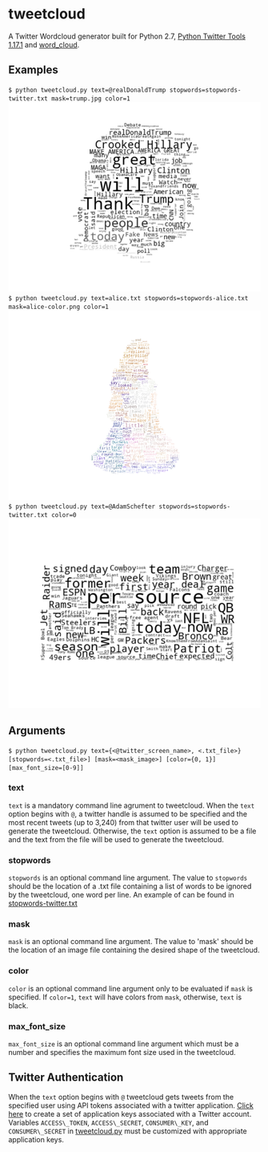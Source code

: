 # tweetcloud
A Twitter Wordcloud generator built for Python 2.7, [Python Twitter Tools 1.17.1](https://pypi.python.org/pypi/twitter) and [word\_cloud](https://github.com/amueller/word_cloud).

## Examples
`$ python tweetcloud.py text=@realDonaldTrump stopwords=stopwords-twitter.txt mask=trump.jpg color=1`
![tweetcloud made from @realDonaldTrump's recent tweets](https://github.com/SeanCooke/tweetcloud/blob/master/tweetcloud-trump.png?raw=true)
<br/>
`$ python tweetcloud.py text=alice.txt stopwords=stopwords-alice.txt mask=alice-color.png color=1`
![tweetcloud made from Lewis Carroll's Alice in Wonderland](https://github.com/SeanCooke/tweetcloud/blob/master/tweetcloud-alice.png?raw=true)
<br/>
`$ python tweetcloud.py text=@AdamSchefter stopwords=stopwords-twitter.txt color=0`
![tweetcloud made from @AdamSchefter's recent tweets](https://github.com/SeanCooke/tweetcloud/blob/master/tweetcloud-schefter.png?raw=true)

## Arguments
`$ python tweetcloud.py text={<@twitter_screen_name>, <.txt_file>} [stopwords=<.txt_file>] [mask=<mask_image>] [color={0, 1}] [max_font_size=[0-9]]`

### text
`text` is a mandatory command line agrument to tweetcloud.  When the `text` option begins with `@`, a twitter handle is assumed to be specified and the most recent tweets (up to 3,240) from that twitter user will be used to generate the tweetcloud.  Otherwise, the `text` option is assumed to be a file and the text from the file will be used to generate the tweetcloud.

### stopwords
`stopwords` is an optional command line argument.  The value to `stopwords` should be the location of a .txt file containing a list of words to be ignored by the tweetcloud, one word per line.  An example of can be found in [stopwords-twitter.txt](https://raw.githubusercontent.com/SeanCooke/tweetcloud/master/stopwords-twitter.txt)

### mask
`mask` is an optional command line argument.  The value to 'mask' should be the location of an image file containing the desired shape of the tweetcloud.

### color
`color` is an optional command line argument only to be evaluated if `mask` is specified.  If `color=1`, `text` will have colors from `mask`, otherwise, `text` is black.

### max\_font\_size
`max_font_size` is an optional command line argument which must be a number and specifies the maximum font size used in the tweetcloud.

## Twitter Authentication
When the `text` option begins with `@` tweetcloud gets tweets from the specified user using API tokens associated with a twitter application.  [Click here](https://apps.twitter.com/app/new) to create a set of application keys associated with a Twitter account.  Variables `ACCESS\_TOKEN`, `ACCESS\_SECRET`, `CONSUMER\_KEY`, and `CONSUMER\_SECRET` in [tweetcloud.py](https://raw.githubusercontent.com/SeanCooke/tweetcloud/master/tweetcloud.py) must be customized with appropriate application keys.
